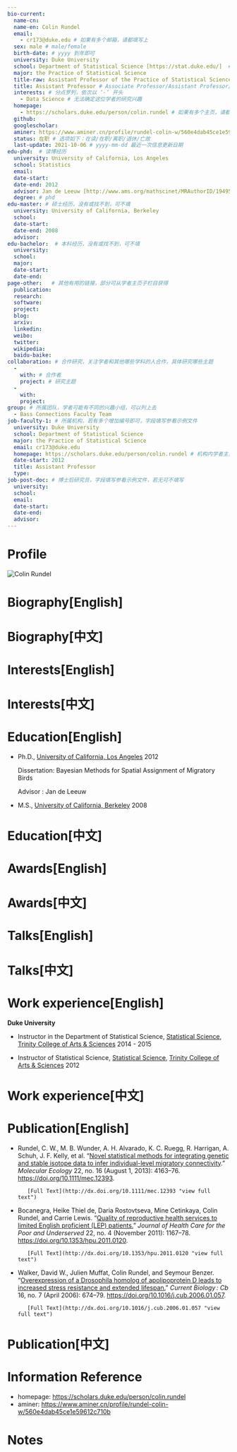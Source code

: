 ```yaml
---
bio-current:
  name-cn: 
  name-en: Colin Rundel
  email: 
    - cr173@duke.edu # 如果有多个邮箱，请都填写上
  sex: male # male/female
  birth-date: # yyyy 到年即可
  university: Duke University 
  school: Department of Statistical Science [https://stat.duke.edu/]  # 格式：学院名称[学院官网链接]
  major: the Practice of Statistical Science
  title-raw: Assistant Professor of the Practice of Statistical Science # 主页原始字符串
  title: Assistant Professor # Associate Professor/Assistant Professor/Professor
  interests: # 分点罗列，依次以 ‘-’ 开头
    - Data Science # 无法确定这位学者的研究兴趣
  homepage: 
    - https://scholars.duke.edu/person/colin.rundel # 如果有多个主页，请都填写上
  github: 
  googlescholar:  
  aminer: https://www.aminer.cn/profile/rundel-colin-w/560e4dab45ce1e59612c710b # 从这里查找 https://www.aminer.org/search/person
  status: 在职 # 选项如下：在读/在职/离职/退休/亡故
  last-update: 2021-10-06 # yyyy-mm-dd 最近一次信息更新日期
edu-phd:  # 读博经历
  university: University of California, Los Angeles 
  school: Statistics
  email: 
  date-start: 
  date-end: 2012
  advisor: Jan de Leeuw [http://www.ams.org/mathscinet/MRAuthorID/194953] # 格式：导师名 [邮箱/网址]
  degree: # phd
edu-master: # 硕士经历，没有或找不到，可不填
  university: University of California, Berkeley 
  school: 
  date-start: 
  date-end: 2008
  advisor:
edu-bachelor:  # 本科经历，没有或找不到，可不填
  university: 
  school: 
  major: 
  date-start: 
  date-end: 
page-other:   # 其他有用的链接，部分可从学者主页子栏目获得
  publication: 
  research: 
  software: 
  project: 
  blog: 
  arxiv: 
  linkedin: 
  weibo:
  twitter:
  wikipedia:
  baidu-baike:
collaboration: # 合作研究，关注学者和其他哪些学科的人合作，具体研究哪些主题
  - 
    with: # 合作者
    project: # 研究主题
  - 
    with: 
    project: 
group: # 所属团队，学者可能有不同的兴趣小组，可以列上去
  - Bass Connections Faculty Team
job-faculty-1: # 所属机构，若有多个增加编号即可，字段填写参看示例文件
  university: Duke University 
  school: Department of Statistical Science
  major: the Practice of Statistical Science
  email: cr173@duke.edu
  homepage: https://scholars.duke.edu/person/colin.rundel # 机构内学者主页
  date-start: 2012
  title: Assistant Professor
  type: 
job-post-doc: # 博士后研究员，字段填写参看示例文件，若无可不填写
  university: 
  school: 
  email: 
  date-start: 
  date-end: 
  advisor: 
---
```


# Profile

![Colin Rundel](https://stat.duke.edu/sites/stat.duke.edu/files/styles/people_photo_thumbnail/public/externals/c36a855f528f510619757cef3083717a.jpg?itok=gZzwoXWX)

# Biography[English]

# Biography[中文]

# Interests[English]

# Interests[中文]

# Education[English]
- Ph.D., [University of California, Los Angeles](https://scholars.duke.edu/display/insuniversityofcalifornialosangeles "organization name") 2012
  
    Dissertation: Bayesian Methods for Spatial Assignment of Migratory Birds

    Advisor : Jan de Leeuw
- M.S., [University of California, Berkeley](https://scholars.duke.edu/display/insuniversityofcaliforniaberkeley "organization name") 2008
# Education[中文]

# Awards[English]

# Awards[中文]

# Talks[English]

# Talks[中文]

# Work experience[English]
**Duke University**
    
- Instructor in the Department of Statistical Science, [Statistical Science](https://scholars.duke.edu/display/org50413713 "organization name"), [Trinity College of Arts & Sciences](https://scholars.duke.edu/display/org50000491 "middle organization") 2014 - 2015
  
- Instructor of Statistical Science, [Statistical Science](https://scholars.duke.edu/display/org50413713 "organization name"), [Trinity College of Arts & Sciences](https://scholars.duke.edu/display/org50000491 "middle organization") 2012
# Work experience[中文]

# Publication[English]    
- Rundel, C. W., M. B. Wunder, A. H. Alvarado, K. C. Ruegg, R. Harrigan, A. Schuh, J. F. Kelly, et al. “[Novel statistical methods for integrating genetic and stable isotope data to infer individual-level migratory connectivity](https://scholars.duke.edu/individual/pub1086397).” _Molecular Ecology_ 22, no. 16 (August 1, 2013): 4163–76. https://doi.org/10.1111/mec.12393.
        
         [Full Text](http://dx.doi.org/10.1111/mec.12393 "view full text")
- Bocanegra, Heike Thiel de, Daria Rostovtseva, Mine Cetinkaya, Colin Rundel, and Carrie Lewis. “[Quality of reproductive health services to limited English proficient (LEP) patients.](https://scholars.duke.edu/individual/pub764208)” _Journal of Health Care for the Poor and Underserved_ 22, no. 4 (November 2011): 1167–78. https://doi.org/10.1353/hpu.2011.0120.
        
         [Full Text](http://dx.doi.org/10.1353/hpu.2011.0120 "view full text")
- Walker, David W., Julien Muffat, Colin Rundel, and Seymour Benzer. “[Overexpression of a Drosophila homolog of apolipoprotein D leads to increased stress resistance and extended lifespan.](https://scholars.duke.edu/individual/pub1114737)” _Current Biology : Cb_ 16, no. 7 (April 2006): 674–79. https://doi.org/10.1016/j.cub.2006.01.057.
        
         [Full Text](http://dx.doi.org/10.1016/j.cub.2006.01.057 "view full text")
    
# Publication[中文]

# Information Reference
- homepage: https://scholars.duke.edu/person/colin.rundel
- aminer: https://www.aminer.cn/profile/rundel-colin-w/560e4dab45ce1e59612c710b
# Notes
